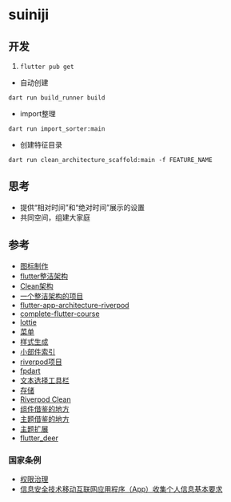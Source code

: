 # suiniji

## 开发

1. `flutter pub get`

- 自动创建
  
`dart run build_runner build`

- import整理

`dart run import_sorter:main`

- 创建特征目录

`dart run clean_architecture_scaffold:main -f FEATURE_NAME`

## 思考

- 提供“相对时间”和“绝对时间”展示的设置
- 共同空间，组建大家庭

## 参考

- [图标制作](https://icon.kitchen/)
- [flutter整洁架构](https://blog.cleancoder.com/uncle-bob/2012/08/13/the-clean-architecture.html)
- [Clean架构](https://betterprogramming.pub/flutter-clean-architecture-test-driven-development-practical-guide-445f388e8604)
- [一个整洁架构的项目](https://github.com/shirvanie/flutter_messenger_clean_architecture)
- [flutter-app-architecture-riverpod](https://codewithandrea.com/articles/flutter-app-architecture-riverpod-introduction/)
- [complete-flutter-course](https://github.com/bizz84/complete-flutter-course)
- [lottie](https://lottiefiles.com/)
- [菜单](https://docs.flutter.dev/release/breaking-changes/context-menus)
- [样式生成](https://rydmike.com/flexcolorscheme/themesplayground-latest/)
- [小部件索引](https://docs.flutter.dev/reference/widgets)
- [riverpod项目](https://github.com/AhmedLSayed9/deliverzler)
- [fpdart](https://github.com/SandroMaglione/fpdart)
- [文本选择工具栏](https://github.com/flutter/flutter/issues/125391)
- [存储](https://isar.dev/zh/tutorials/quickstart.html)
- [Riverpod Clean](https://otakoyi.software/blog/flutter-clean-architecture-with-riverpod-and-supabase)
- [组件借鉴的地方](https://github.com/luo3house/flutter_vant/tree/main/vantui/lib/src/widgets)
- [主题借鉴的地方](https://github.com/tusen-ai/naive-ui/blob/main/src/_styles/common/dark.ts)
- [主题扩展](https://www.shirne.com/blog/flutter/flutter_extend_themedata.html)
- [flutter_deer](https://github.com/simplezhli/flutter_deer)

### 国家条例

- [权限治理](https://www.sohu.com/a/334869240_664487)
- [信息安全技术移动互联网应用程序（App）收集个人信息基本要求](http://c.gb688.cn/bzgk/gb/showGb?type=online&hcno=977D9EBB32ABF0A7DD6A1215969FE57A)